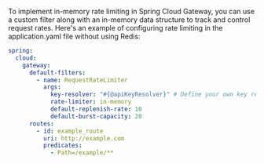 To implement in-memory rate limiting in Spring Cloud Gateway, you can use a custom filter along with an in-memory data structure to track and control request rates. Here's an example of configuring rate limiting in the application.yaml file without using Redis:

```yaml
spring:
  cloud:
    gateway:
      default-filters:
        - name: RequestRateLimiter
          args:
            key-resolver: "#{@apiKeyResolver}" # Define your own key resolver bean if needed
            rate-limiter: in-memory
            default-replenish-rate: 10
            default-burst-capacity: 20
      routes:
        - id: example_route
          uri: http://example.com
          predicates:
            - Path=/example/**
```
